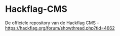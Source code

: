 # Hackflag-CMS
De officiele repository van de Hackflag CMS - https://hackflag.org/forum/showthread.php?tid=4662
